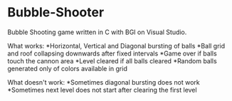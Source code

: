 # Bubble-Shooter
Bubble Shooting game written in C with BGI on Visual Studio.

What works:
*Horizontal, Vertical and Diagonal bursting of balls
*Ball grid and roof collapsing downwards after fixed intervals
*Game over if balls touch the cannon area
*Level cleared if all balls cleared
*Random balls generated only of colors available in grid

What doesn't work:
*Sometimes diagonal bursting does not work
*Sometimes next level does not start after clearing the first level
